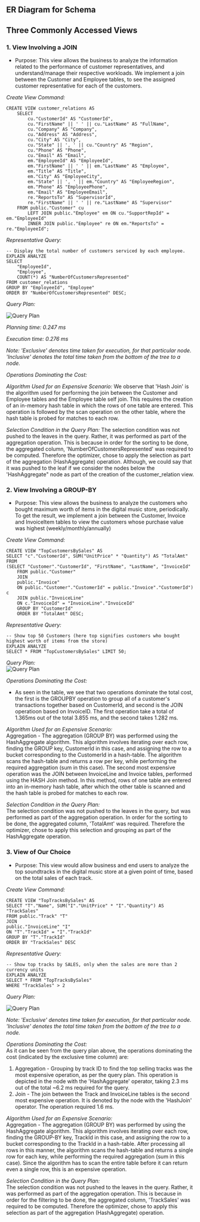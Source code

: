 ## ER Diagram for Schema

## Three Commonly Accessed Views

### 1. View Involving a JOIN

* Purpose: This view allows the business to analyze the information related to the performance of customer representatives, and understand/manage their respective workloads. We implement a join between the Customer and Employee tables, to see the assigned customer representative for each of the customers.

*Create View Command:*
```
CREATE VIEW customer_relations AS
    SELECT 
        cu."CustomerId" AS "CustomerId",
        cu."FirstName" || ' ' || cu."LastName" AS "FullName",
        cu."Company" AS "Company",
        cu."Address" AS "Address",
        cu."City" AS "City",
        cu."State" || ', ' || cu."Country" AS "Region",
        cu."Phone" AS "Phone",
        cu."Email" AS "Email",
        em."EmployeeId" AS "EmployeeId",
        em."FirstName" || ' ' || em."LastName" AS "Employee",
        em."Title" AS "Title",
        em."City" AS "EmployeeCity",
        em."State" || ', ' || em."Country" AS "EmployeeRegion",
        em."Phone" AS "EmployeePhone",
        em."Email" AS "EmployeeEmail",
        re."ReportsTo" AS "SupervisorId",
        re."FirstName" || ' ' || re."LastName" AS "Supervisor"
    FROM public."Customer" cu
        LEFT JOIN public."Employee" em ON cu."SupportRepId" = em."EmployeeId"
        INNER JOIN public."Employee" re ON em."ReportsTo" = re."EmployeeId";
```

*Representative Query:*
```
-- Display the total number of customers serviced by each employee.
EXPLAIN ANALYZE
SELECT 
	"EmployeeId",
	"Employee",
	COUNT(*) AS "NumberOfCustomersRepresented"	
FROM customer_relations
GROUP BY "EmployeeId", "Employee"
ORDER BY "NumberOfCustomersRepresented" DESC;
```

*Query Plan:*

![Query Plan](./query_plans/view1.PNG "Query Plan for Customer Relations View")

*Planning time: 0.247 ms*

*Execution time: 0.276 ms*

*Note: 'Exclusive' denotes time taken for execution, for that particular node. 'Inclusive' denotes the total time taken from the bottom of the tree to a node.*

*Operations Dominating the Cost:*  

*Algorithm Used for an Expensive Scenario:*
We observe that 'Hash Join' is the algorithm used for performing the join between the Customer and Employee tables and the Employee table self join. This requires the creation of an in-memory hash table in which the rows of one table are entered. This operation is followed by the scan operation on the other table, where the hash table is probed for matches to each row.

*Selection Condition in the Query Plan:*
The selection condition was not pushed to the leaves in the query. Rather, it was performed as part of the aggregation operation. This is because in order for the sorting to be done, the aggregated column, 'NumberOfCustomersRepresented' was required to be computed. Therefore the optimizer, chose to apply the selection as part of the aggregation (HashAggregate) operation. Although, we could say that it was pushed to the leaf if we consider the nodes below the 'HashAggregate" node as part of the creation of the customer_relation view.

### 2. View Involving a GROUP-BY

* Purpose: This view allows the business to analyze the customers who bought maximum worth of items in the digital music store, periodically. To get the result, we implement a join between the Customer, Invoice and InvoiceItem tables to view the customers whose purchase value was highest (weekly/monthly/annually)

*Create View Command:*  
```
CREATE VIEW "TopCustomersBySales" AS
SELECT "c"."CustomerId", SUM("UnitPrice" * "Quantity") AS "TotalAmt"
FROM
(SELECT "Customer"."CustomerId", "FirstName", "LastName", "InvoiceId"
	FROM public."Customer"
	JOIN 
	public."Invoice"
	ON public."Customer"."CustomerId" = public."Invoice"."CustomerId") c
	JOIN public."InvoiceLine"
	ON c."InvoiceId" = "InvoiceLine"."InvoiceId"
	GROUP BY "CustomerId"
	ORDER BY "TotalAmt" DESC;
```

*Representative Query:*  
```
-- Show top 50 Customers (here top signifies customers who bought highest worth of items from the store)
EXPLAIN ANALYZE 
SELECT * FROM "TopCustomersBySales" LIMIT 50;  
```

*Query Plan:*  
![Query Plan](./query_plans/view2.PNG "Query Plan for Top Customers View")

*Operations Dominating the Cost:*  
- As seen in the table, we see that two operations dominate the total cost, the first is the GROUPBY operation to group all of a customer's transactions together based on CustomerId, and second is the JOIN operatioon based on InvoiceID. The first operation take a total of 1.365ms out of the total 3.855 ms, and the second takes 1.282 ms.

*Algorithm Used for an Expensive Scenario:*  
Aggregation - The aggregation (GROUP BY) was performed using the HashAggregate algorithm. This algorithm involves iterating over each row, finding the GROUP key, CustomerId in this case, and assigning the row to a bucket corresponding to the CustomerId in a hash-table. The algorithm scans the hash-table and returns a row per key, while performing the required aggregation (sum in this case). The second most expensive operation was the JOIN between InvoiceLine and Invoice tables, performed using the HASH Join method. In this method, rows of one table are entered into an in-memory hash table, after which the other table is scanned and the hash table is probed for matches to each row.   

*Selection Condition in the Query Plan:*  
The selection condition was not pushed to the leaves in the query, but was performed as part of the aggregation operation. In order for the sorting to be done, the aggregated column, 'TotalAmt' was required. Therefore the optimizer, chose to apply this selection and grouping as part of the HashAggregate operation.

### 3. View of Our Choice

* Purpose: This view would allow business and end users to analyze the top soundtracks in the digital music store at a given point of time, based on the total sales of each track.

*Create View Command:*  
```
CREATE VIEW "TopTracksBySales" AS
SELECT "T"."Name", SUM("I"."UnitPrice" * "I"."Quantity") AS "TrackSales"
FROM public."Track" "T"
JOIN
public."InvoiceLine" "I"
ON "T"."TrackId" = "I"."TrackId"
GROUP BY "T"."TrackId"
ORDER BY "TrackSales" DESC
```

*Representative Query:*  
```
-- Show top tracks by SALES, only when the sales are more than 2 currency units
EXPLAIN ANALYZE 
SELECT * FROM "TopTracksBySales"
WHERE "TrackSales" > 2  
```

*Query Plan:*  

![Query Plan](./query_plans/view3.PNG "Query Plan for Top Tracks View")

*Note: 'Exclusive' denotes time taken for execution, for that particular node. 'Inclusive' denotes the total time taken from the bottom of the tree to a node.*

*Operations Dominating the Cost:*    
As it can be seen from the query plan above, the operations dominating the cost (indicated by the exclusive time column) are:    
1. Aggregation - Grouping by track ID to find the top selling tracks was the most expensive operation, as per the query plan. This operation is depicted in the node with the 'HashAggregate' operator, taking 2.3 ms out of the total ~6.2 ms required for the query.  
2. Join - The join between the Track and InvoiceLine tables is the second most expensive operation. It is denoted by the node with the 'HashJoin' operator. The operation required 1.6 ms.  

*Algorithm Used for an Expensive Scenario:*  
Aggregation - The aggregation (GROUP BY) was performed by using the HashAggregate algorithm. This algorithm involves iterating over each row, finding the GROUP-BY key, TrackId in this case, and assigning the row to a bucket corresponding to the TrackId in a hash-table. After processing all rows in this manner, the algorithm scans the hash-table and returns a single row for each key, while performing the required aggregation (sum in this case). Since the algorithm has to scan the entire table before it can return even a single row, this is an expensive operation.

*Selection Condition in the Query Plan:*  
The selection condition was not pushed to the leaves in the query. Rather, it was performed as part of the aggregation operation. This is because in order for the filtering to be done, the aggregated column, 'TrackSales' was required to be computed. Therefore the optimizer, chose to apply this selection as part of the aggregation (HashAggregate) operation.
